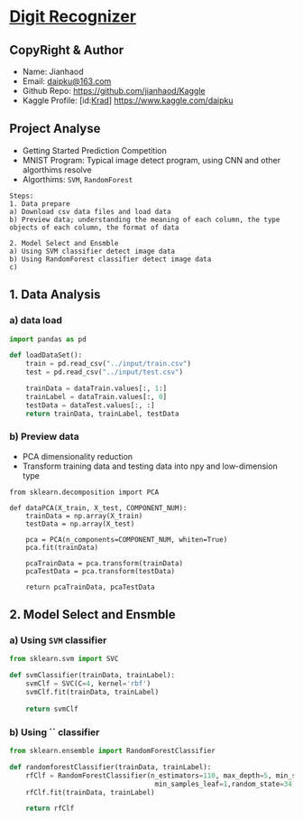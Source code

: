 # [**Digit Recognizer**](https://www.kaggle.com/c/digit-recognizer)

## CopyRight & Author

* Name: Jianhaod
* Email: daipku@163.com 
* Github Repo: https://github.com/jianhaod/Kaggle 
* Kaggle Profile: [id:[Krad](https://www.kaggle.com/daipku)] https://www.kaggle.com/daipku

## Project Analyse

* Getting Started Prediction Competition
* MNIST Program: Typical image detect program, using CNN and other algorthims resolve    
* Algorthims: `SVM`, `RandomForest`

```
Steps: 
1. Data prepare
a) Download csv data files and load data
b) Preview data; understanding the meaning of each column, the type objects of each column, the format of data

2. Model Select and Ensmble  
a) Using SVM classifier detect image data
b) Using RandomForest classifier detect image data  
c) 

```

## 1. Data Analysis

### a) data load

```python
import pandas as pd

def loadDataSet():
    train = pd.read_csv("../input/train.csv")
    test = pd.read_csv("../input/test.csv")

    trainData = dataTrain.values[:, 1:]
    trainLabel = dataTrain.values[:, 0]
    testData = dataTest.values[:, :]
    return trainData, trainLabel, testData
```

### b) Preview data  
* PCA dimensionality reduction   
* Transform training data and testing data into npy and low-dimension type   

```
from sklearn.decomposition import PCA

def dataPCA(X_train, X_test, COMPONENT_NUM):
    trainData = np.array(X_train)
    testData = np.array(X_test)

    pca = PCA(n_components=COMPONENT_NUM, whiten=True)
    pca.fit(trainData)

    pcaTrainData = pca.transform(trainData)
    pcaTestData = pca.transform(testData)

    return pcaTrainData, pcaTestData
```


## 2. Model Select and Ensmble  

### a) Using `SVM` classifier  

```python
from sklearn.svm import SVC

def svmClassifier(trainData, trainLabel):
    svmClf = SVC(C=4, kernel='rbf')
    svmClf.fit(trainData, trainLabel)
    
	return svmClf
```

### b) Using `` classifier

```python
from sklearn.ensemble import RandomForestClassifier

def randomforestClassifier(trainData, trainLabel):
    rfClf = RandomForestClassifier(n_estimators=110, max_depth=5, min_samples_split=2,
                                    min_samples_leaf=1,random_state=34)
    rfClf.fit(trainData, trainLabel)

    return rfClf
```

